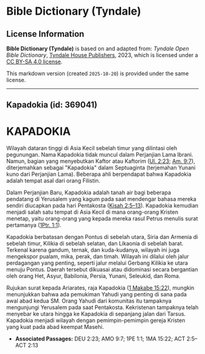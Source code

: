 # Bible Dictionary (Tyndale)

## License Information

**Bible Dictionary (Tyndale)** is based on and adapted from: _Tyndale Open Bible Dictionary_, [Tyndale House Publishers](https://tyndaleopenresources.com/), 2023, which is licensed under a [CC BY-SA 4.0 license](https://creativecommons.org/licenses/by-sa/4.0/legalcode.en).

This markdown version (created `2025-10-20`) is provided under the same license.



--------------------------------

## Kapadokia (id: 369041)

KAPADOKIA
=========

Wilayah dataran tinggi di Asia Kecil sebelah timur yang dilintasi oleh pegunungan. Nama Kapadokia tidak muncul dalam Perjanjian Lama Ibrani. Namun, bagian yang menyebutkan Kaftor atau Kaftorim ([Ul. 2:23](https://ref.ly/Deut2:23); [Am. 9:7](https://ref.ly/Amos9:7)), diterjemahkan sebagai "Kapadokia" dalam Septuaginta (terjemahan Yunani kuno dari Perjanjian Lama). Beberapa ahli berpendapat bahwa Kapadokia adalah tempat asal dari orang Filistin.

Dalam Perjanjian Baru, Kapadokia adalah tanah air bagi beberapa pendatang di Yerusalem yang kagum pada saat mendengar bahasa mereka sendiri diucapkan pada hari Pentakosta ([Kisah 2:5–13](https://ref.ly/Acts2:5-Acts2:13)). Kapadokia kemudian menjadi salah satu tempat di Asia Kecil di mana orang\-orang Kristen menetap, yaitu orang\-orang yang kepada mereka rasul Petrus menulis surat pertamanya ([1Ptr. 1:1](https://ref.ly/1Pet1:1)).

Kapadokia berbatasan dengan Pontus di sebelah utara, Siria dan Armenia di sebelah timur, Kilikia di sebelah selatan, dan Likaonia di sebelah barat. Terkenal karena gandum, ternak, dan kuda\-kudanya, wilayah ini juga mengekspor pualam, mika, perak, dan timah. Wilayah ini dilalui oleh jalur perdagangan yang penting, seperti jalur melalui Gerbang Kilikia ke utara menuju Pontus. Daerah tersebut dikuasai atau didominasi secara bergantian oleh orang Het, Asyur, Babilonia, Persia, Yunani, Seleukid, dan Roma.

Rujukan surat kepada Ariarates, raja Kapadokia ([1 Makabe 15:22](https://ref.ly/1Macc15:22)), mungkin menunjukkan bahwa ada pemukiman Yahudi yang penting di sana pada awal abad kedua SM. Orang Yahudi dari komunitas itu tampaknya mengunjungi Yerusalem pada saat Pentakosta. Kekristenan tampaknya telah menyebar ke utara hingga ke Kapadokia di sepanjang jalan dari Tarsus. Kapadokia menjadi wilayah dengan pemimpin\-pemimpin gereja Kristen yang kuat pada abad keempat Masehi.

* **Associated Passages:** DEU 2:23; AMO 9:7; 1PE 1:1; 1MA 15:22; ACT 2:5–ACT 2:13

